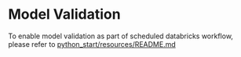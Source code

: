 # Model Validation
To enable model validation as part of scheduled databricks workflow, please refer to [python_start/resources/README.md](../resources/README.md)